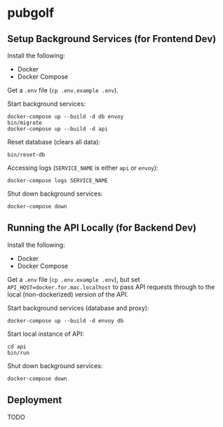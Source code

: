 # pubgolf

## Setup Background Services (for Frontend Dev)

Install the following:
* Docker
* Docker Compose

Get a `.env` file (`cp .env.example .env`).

Start background services:
```
docker-compose up --build -d db envoy
bin/migrate
docker-compose up --build -d api
```

Reset database (clears all data):
```
bin/reset-db
```

Accessing logs (`SERVICE_NAME` is either `api` or `envoy`):
```
docker-compose logs SERVICE_NAME
```

Shut down background services:
```
docker-compose down
```

## Running the API Locally (for Backend Dev)

Install the following:
* Docker
* Docker Compose

Get a `.env` file (`cp .env.example .env`), but set `API_HOST=docker.for.mac.localhost` to pass API requests through to the local (non-dockerized) version of the API.

Start background services (database and proxy):
```
docker-compose up --build -d envoy db
```

Start local instance of API:
```
cd api
bin/run
```

Shut down background services:
```
docker-compose down
```


## Deployment

TODO
